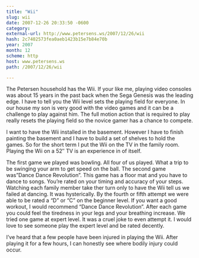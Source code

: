 ```yaml
---
title: "Wii"
slug: wii
date: 2007-12-26 20:33:50 -0600
category: 
external-url: http://www.petersens.ws/2007/12/26/wii
hash: 2c7402573fea0aeb1423b15e7b84e70b
year: 2007
month: 12
scheme: http
host: www.petersens.ws
path: /2007/12/26/wii

---
```


The Petersen household has the Wii.  If your like me, playing video consoles was about 15 years in the past back when the Sega Genesis was the leading edge.  I have to tell you the Wii level sets the playing field for everyone.  In our house my son is very good with the video games and it can be a challenge to play against him.  The full motion action that is required to play really resets the playing field so the novice gamer has a chance to compete.

I want to have the Wii installed in the basement.  However I have to finish painting the basement and I have to build a set of shelves to hold the games.  So for the short term  I put the Wii on the TV in the family room.  Playing the Wii on a 52″ TV is an experience in of itself.

The first game we played was bowling.  All four of us played.  What a trip to be swinging your arm to get speed on the ball.   The second game was”Dance Dance Revolution”.  This game has a floor mat and you have to dance to songs.  You’re rated on your timing and accuracy of your steps. Watching each family member take ther turn only to have the Wii tell us we failed at dancing.  It was hysterically.  By the fourth or fifth attempt we were able to be rated a “D” or “C” on the beginner level.  If you want a good workout, I would recommend “Dance Dance Revolution”.  After each game you could feel the tiredness in your legs and your breathing increase.  We tried one game at expert level.  It was a cruel joke to even attempt it.   I would love to see someone play the expert level and be rated decently.

I’ve heard that a few people have been injured in playing the Wii.  After playing it for a few hours, I can honestly see where bodily injury could occur.


